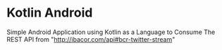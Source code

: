 # Kotlin Android
Simple Android Application using Kotlin as a Language to Consume The REST API from "http://ibacor.com/api#bcr-twitter-stream"
